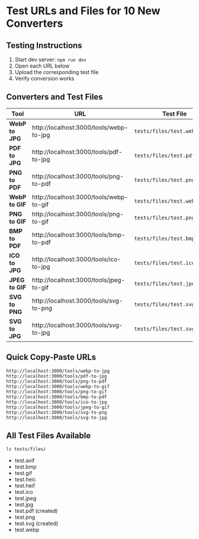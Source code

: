 # Test URLs and Files for 10 New Converters

## Testing Instructions
1. Start dev server: `npm run dev`
2. Open each URL below
3. Upload the corresponding test file
4. Verify conversion works

## Converters and Test Files

| Tool | URL | Test File | test|
|------|-----|-----------|--|
| **WebP to JPG** | http://localhost:3000/tools/webp-to-jpg | `tests/files/test.webp` | works |
| **PDF to JPG** | http://localhost:3000/tools/pdf-to-jpg | `tests/files/test.pdf` | doesnt work |
| **PNG to PDF** | http://localhost:3000/tools/png-to-pdf | `tests/files/test.png` | works |
| **WebP to GIF** | http://localhost:3000/tools/webp-to-gif | `tests/files/test.webp`works |
| **PNG to GIF** | http://localhost:3000/tools/png-to-gif | `tests/files/test.png` | works |
| **BMP to PDF** | http://localhost:3000/tools/bmp-to-pdf | `tests/files/test.bmp` |  |
| **ICO to JPG** | http://localhost:3000/tools/ico-to-jpg | `tests/files/test.ico` |  |
| **JPEG to GIF** | http://localhost:3000/tools/jpeg-to-gif | `tests/files/test.jpeg` |
| **SVG to PNG** | http://localhost:3000/tools/svg-to-png | `tests/files/test.svg` |  |
| **SVG to JPG** | http://localhost:3000/tools/svg-to-jpg | `tests/files/test.svg` |  |

## Quick Copy-Paste URLs
```
http://localhost:3000/tools/webp-to-jpg
http://localhost:3000/tools/pdf-to-jpg
http://localhost:3000/tools/png-to-pdf
http://localhost:3000/tools/webp-to-gif
http://localhost:3000/tools/png-to-gif
http://localhost:3000/tools/bmp-to-pdf
http://localhost:3000/tools/ico-to-jpg
http://localhost:3000/tools/jpeg-to-gif
http://localhost:3000/tools/svg-to-png
http://localhost:3000/tools/svg-to-jpg
```

## All Test Files Available
```bash
ls tests/files/
```
- test.avif
- test.bmp
- test.gif
- test.heic
- test.heif
- test.ico
- test.jpeg
- test.jpg
- test.pdf (created)
- test.png
- test.svg (created)
- test.webp